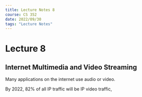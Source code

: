 ```yaml
---
title: Lecture Notes 8
course: CS 352
date: 2022/09/30
tags: "Lecture Notes"
---
```


# Lecture 8
## Internet Multimedia and Video Streaming
Many applications on the internet use audio or video.

By 2022, 82% of all IP traffic will be IP video traffic,